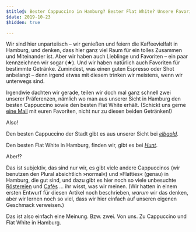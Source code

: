 ```yaml
---
$title@: Bester Cappuccino in Hamburg? Bester Flat White? Unsere Favoriten
$date: 2019-10-23
$hidden: true

---
```

Wir sind hier unparteiisch – wir genießen und feiern die Kaffeevielfalt in Hamburg, und denken, dass hier ganz viel Raum für ein tolles Zusammen und Miteinander ist. Aber wir haben auch Lieblinge und Favoriten – ein paar kennzeichnen wir sogar (<span>★</span>). Und wir haben natürlich auch Favoriten für bestimmte Getränke. Zumindest, was einen guten Espresso oder Shot anbelangt – denn irgend etwas mit diesem trinken wir meistens, wenn wir unterwegs sind.

Irgendwie dachten wir gerade, teilen wir doch mal ganz schnell zwei unserer Präferenzen, nämlich wo man aus unserer Sicht in Hamburg den besten Cappuccino sowie den besten Flat White erhält. (Schickt uns gerne [eine Mail]([url('/content/pages/contact.md')]) mit euren Favoriten, nicht nur zu diesen beiden Getränken!)

Also!

Den besten Cappuccino der Stadt gibt es aus unserer Sicht bei [_elbgold_]([url('/content/roasters/elbgold.md')]).

Den besten Flat White in Hamburg, finden wir, gibt es bei [_Hunt_]([url('/content/roasters/hunt.md')]).

Aber!?

Das ist subjektiv, das sind nur wir, es gibt viele andere Cappuccinos (wir benutzen den Plural absichtlich »normal«) und »Flatties« (genau) in Hamburg, die gut sind, und dazu gibt es hier noch so viele unbesuchte [Röstereien]([url('/content/pages/roasters.md')]) und [Cafés]([url('/content/pages/cafes.md')])&nbsp;… ihr wisst, was wir meinen. (Wir hatten in einem ersten Entwurf für diesen Artikel noch beschrieben, _warum_ wir das denken, aber wir lernen noch so viel, dass wir hier einfach auf unseren eigenen Geschmack verweisen.) 

Das ist also einfach eine Meinung. Bzw. zwei. Von uns. Zu Cappuccino und Flat White in Hamburg.